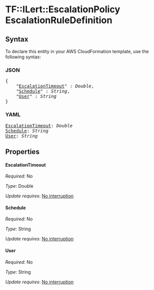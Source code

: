 # TF::ILert::EscalationPolicy EscalationRuleDefinition

## Syntax

To declare this entity in your AWS CloudFormation template, use the following syntax:

### JSON

<pre>
{
    "<a href="#escalationtimeout" title="EscalationTimeout">EscalationTimeout</a>" : <i>Double</i>,
    "<a href="#schedule" title="Schedule">Schedule</a>" : <i>String</i>,
    "<a href="#user" title="User">User</a>" : <i>String</i>
}
</pre>

### YAML

<pre>
<a href="#escalationtimeout" title="EscalationTimeout">EscalationTimeout</a>: <i>Double</i>
<a href="#schedule" title="Schedule">Schedule</a>: <i>String</i>
<a href="#user" title="User">User</a>: <i>String</i>
</pre>

## Properties

#### EscalationTimeout

_Required_: No

_Type_: Double

_Update requires_: [No interruption](https://docs.aws.amazon.com/AWSCloudFormation/latest/UserGuide/using-cfn-updating-stacks-update-behaviors.html#update-no-interrupt)

#### Schedule

_Required_: No

_Type_: String

_Update requires_: [No interruption](https://docs.aws.amazon.com/AWSCloudFormation/latest/UserGuide/using-cfn-updating-stacks-update-behaviors.html#update-no-interrupt)

#### User

_Required_: No

_Type_: String

_Update requires_: [No interruption](https://docs.aws.amazon.com/AWSCloudFormation/latest/UserGuide/using-cfn-updating-stacks-update-behaviors.html#update-no-interrupt)

